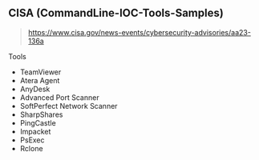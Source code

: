## CISA (CommandLine-IOC-Tools-Samples)
> https://www.cisa.gov/news-events/cybersecurity-advisories/aa23-136a

Tools
- TeamViewer
- Atera Agent
- AnyDesk
- Advanced Port Scanner
- SoftPerfect Network Scanner
- SharpShares
- PingCastle
- Impacket
- PsExec
- Rclone